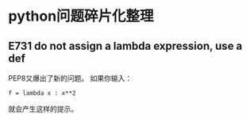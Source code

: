 # python问题碎片化整理
## E731 do not assign a lambda expression, use a def
PEP8又爆出了新的问题。
如果你输入：
```
f = lambda x : x**2
```
就会产生这样的提示。
